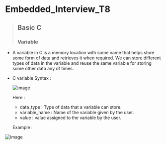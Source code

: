 # Embedded_Interview_T8
>## Basic C
>### Variable
- A variable in C is a memory location with some name that helps store some form of data and retrieves it when required. We can store different types of data in the variable and reuse the same variable for storing some other data any of times.
- C variable Syntax :
 
  ![image](https://github.com/ManhPhung/Embedded_Interview_T8/assets/141265486/0b753701-24b9-4ae3-bfab-c350b2c7c29f)
  
  Here :
    - data_type : Type of data that a variable can store.
    - variable_name : Name of the variable given by the user.
    - value : value assigned to the variable by the user.

   Example :

 ![image](https://github.com/ManhPhung/Embedded_Interview_T8/assets/141265486/46458048-918c-43f9-8018-a2a722cc151c)

